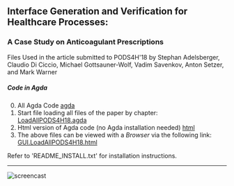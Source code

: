 ## Interface Generation and Verification for Healthcare Processes:
### A Case Study on Anticoagulant Prescriptions


Files Used in the article submitted to PODS4H'18 by Stephan Adelsberger, Claudio Di Ciccio, Michael Gottsauner-Wolf,
Vadim Savenkov, Anton Setzer, and Mark Warner


##### Code in Agda
0. All Agda Code
  [agda](/agda/)
1. Start file loading all files of the paper by chapter:
  [LoadAllPODS4H18.agda](/agda/examples/GUI/LoadAllPODS4H.agda)
2. Html version of Agda code (no Agda installation needed)
  [html](/html/)
3. The above files can be viewed with a *Browser* via the following link:
   [GUI.LoadAllPODS4H18.html](http://www.cs.swan.ac.uk/~csetzer/transfer/pods4h18ujm3Hbsr5i/GUI.LoadAllPODS4H.html)
   
Refer to 'README_INSTALL.txt' for installation instructions.

---
![screencast](http://www.cs.swan.ac.uk/~csetzer/transfer/pods4h18ujm3Hbsr5i/Screencast-Executable-Process.gif)

